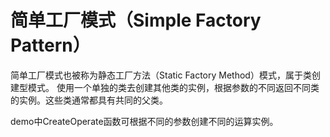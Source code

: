 # 简单工厂模式（Simple Factory Pattern）

简单工厂模式也被称为静态工厂方法（Static Factory Method）模式，属于类创建型模式。
使用一个单独的类去创建其他类的实例，根据参数的不同返回不同类的实例。这些类通常都具有共同的父类。

demo中CreateOperate函数可根据不同的参数创建不同的运算实例。